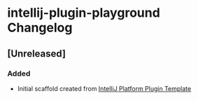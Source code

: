 <!-- Keep a Changelog guide -> https://keepachangelog.com -->

# intellij-plugin-playground Changelog

## [Unreleased]
### Added
- Initial scaffold created from [IntelliJ Platform Plugin Template](https://github.com/JetBrains/intellij-platform-plugin-template)
